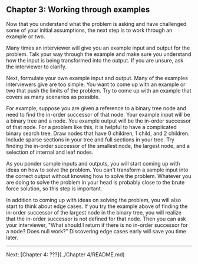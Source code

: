 ## Chapter 3: Working through examples

Now that you understand what the problem is asking and have challenged some of your initial assumptions, the next step is to work through an example or two.

Many times an interviewer will give you an example input and output for the problem. Talk your way through the example and make sure you understand how the input is being transformed into the output. If you are unsure, ask the interviewer to clarify.

Next, formulate your own example input and output. Many of the examples interviewers give are too simple. You want to come up with an example or two that push the limits of the problem. Try to come up with an example that covers as many scenarios as possible.

For example, suppose you are given a reference to a binary tree node and need to find the in-order successor of that node. Your example input will be a binary tree and a node. You example output will be the in-order successor of that node. For a problem like this, it is helpful to have a complicated binary search tree. Draw nodes that have 0 children, 1 child, and 2 children. Include sparse sections in your tree and full sections in your tree. Try finding the in-order successor of the smallest node, the largest node, and a selection of internal and leaf nodes.

As you ponder sample inputs and outputs, you will start coming up with ideas on how to solve the problem. You can't transform a sample input into the correct output without knowing how to solve the problem. Whatever you are doing to solve the problem in your head is probably close to the brute force solution, so this step is important.

In addition to coming up with ideas on solving the problem, you will also start to think about edge cases. If you try the example above of finding the in-order successor of the largest node in the binary tree, you will realize that the in-order successor is not defined for that node. Then you can ask your interviewer, "What should I return if there is no in-order successor for a node? Does null work?" Discovering edge cases early will save you time later.

---

Next: [Chapter 4: ???](../Chapter 4/README.md)

